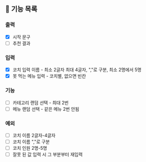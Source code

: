 ## 🚀 기능 목록
### 출력
- [X] 시작 문구
- [ ] 추천 결과
### 입력
- [x] 코치 입력 이름 - 최소 2글자 최대 4글자, ","로 구분, 최소 2명에서 5명
- [x] 못 먹는 메뉴 입력 - 코치별, 없으면 빈칸

### 기능
- [ ] 카테고리 랜덤 선택 - 최대 2번
- [ ] 메뉴 랜덤 선택 - 같은 메뉴 2번 안됨

### 예외
- [ ] 코치 이름 2글자-4글자
- [ ] 코치 이름 ","로 구분
- [ ] 코치 인원 2명-5명
- [ ] 잘못 된 값 입력 시 그 부분부터 재입력